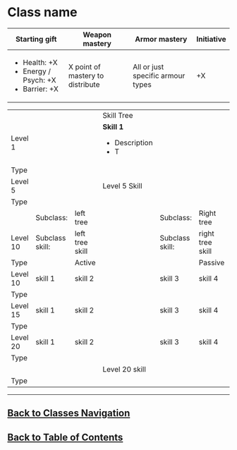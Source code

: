 #   Class name

|Starting gift   |Weapon mastery   |Armor mastery   |Initiative   |
|---|---|---|---|
|<ul><li>Health: +X</li><li>Energy / Psych: +X</li><li>Barrier: +X</li></ul>   |X point of mastery to distribute   |All or just specific armour types   | +X   |

|   |   |   |   |   |   |   |
|---|---|---|---|---|---|---|
|   |   |   |Skill Tree   |   |   |
|Level 1   |   |   |**Skill 1**<ul><li>Description</li><li>T</li></ul>   |   |   |
|Type   |   |   |   |   |   |
|Level 5   |   |   |Level 5 Skill|   |   |
|Type   |   |   |   |   |   |
|   |Subclass:   |left tree   |   |Subclass:   |Right tree   |
|Level 10   |Subclass skill:   |left tree skill   |   |Subclass skill:   | right tree skill   |
|Type   |   |Active   |   |   |Passive   |
|Level 10   |skill 1    |skill 2   |   |skill 3   |skill 4   |
|Type   |   |   |   |   |   |
|Level 15   |skill 1    |skill 2   |   |skill 3   |skill 4   |
|Type   |   |   |   |   |   |
|Level 20   |skill 1    |skill 2   |   |skill 3   |skill 4   |
|Type   |   |   |   |   |   |
|   |   |   |Level 20 skill   |   |   |
|Type   |   |   |   |   |   |

---
##  [Back to Classes Navigation](ClassesNavigation.md)
##  [Back to Table of Contents](../TableOfContents.md)
